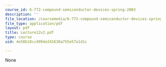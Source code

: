 ```yaml
---
course_id: 6-772-compound-semiconductor-devices-spring-2003
description: ''
file_location: /coursemedia/6-772-compound-semiconductor-devices-spring-2003/4e58b18cc4994e241638a755e57a1d1c_Lecture12v2.pdf
file_type: application/pdf
layout: pdf
title: Lecture12v2.pdf
type: course
uid: 4e58b18cc4994e241638a755e57a1d1c

---
```

None